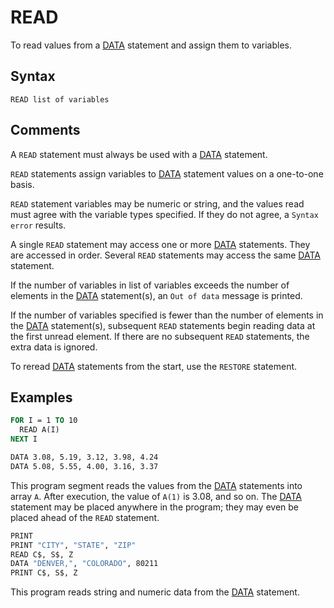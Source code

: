 # READ

To read values from a [DATA](DATA) statement and assign them to variables.

## Syntax

`READ list of variables`

## Comments

A `READ` statement must always be used with a [DATA](DATA) statement.

`READ` statements assign variables to [DATA](DATA) statement values on a one-to-one basis.

`READ` statement variables may be numeric or string, and the values read must agree with the variable types specified. If they do not agree, a `Syntax error` results.

A single `READ` statement may access one or more [DATA](DATA) statements. They are accessed in order. Several `READ` statements may access the same [DATA](DATA) statement.

If the number of variables in list of variables exceeds the number of elements in the [DATA](DATA) statement(s), an `Out of data` message is printed.

If the number of variables specified is fewer than the number of elements in the [DATA](DATA) statement(s), subsequent `READ` statements begin reading data at the first unread element. If there are no subsequent `READ` statements, the extra data is ignored.

To reread [DATA](DATA) statements from the start, use the `RESTORE` statement.

## Examples

```vb
FOR I = 1 TO 10
  READ A(I)
NEXT I

DATA 3.08, 5.19, 3.12, 3.98, 4.24
DATA 5.08, 5.55, 4.00, 3.16, 3.37
```

This program segment reads the values from the [DATA](DATA) statements into array `A`. After execution, the value of `A(1)` is 3.08, and so on. The [DATA](DATA) statement may be placed anywhere in the program; they may even be placed ahead of the `READ` statement.

```vb
PRINT
PRINT "CITY", "STATE", "ZIP"
READ C$, S$, Z
DATA "DENVER,", "COLORADO", 80211
PRINT C$, S$, Z
```

This program reads string and numeric data from the [DATA](DATA) statement.

